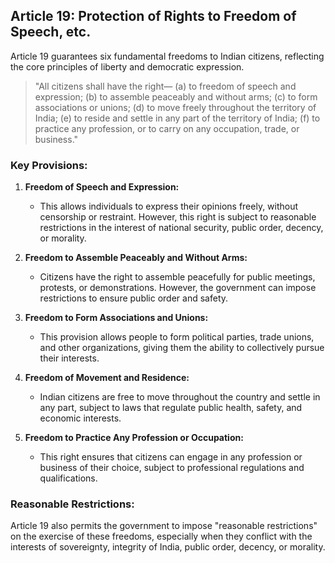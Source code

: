 ## Article 19: Protection of Rights to Freedom of Speech, etc.

Article 19 guarantees six fundamental freedoms to Indian citizens, reflecting the core principles of liberty and democratic expression.

> "All citizens shall have the right—
> (a) to freedom of speech and expression;
> (b) to assemble peaceably and without arms;
> (c) to form associations or unions;
> (d) to move freely throughout the territory of India;
> (e) to reside and settle in any part of the territory of India;
> (f) to practice any profession, or to carry on any occupation, trade, or business."

### Key Provisions:
1. **Freedom of Speech and Expression:**
   - This allows individuals to express their opinions freely, without censorship or restraint. However, this right is subject to reasonable restrictions in the interest of national security, public order, decency, or morality.
   
2. **Freedom to Assemble Peaceably and Without Arms:**
   - Citizens have the right to assemble peacefully for public meetings, protests, or demonstrations. However, the government can impose restrictions to ensure public order and safety.
   
3. **Freedom to Form Associations and Unions:**
   - This provision allows people to form political parties, trade unions, and other organizations, giving them the ability to collectively pursue their interests.
   
4. **Freedom of Movement and Residence:**
   - Indian citizens are free to move throughout the country and settle in any part, subject to laws that regulate public health, safety, and economic interests.
   
5. **Freedom to Practice Any Profession or Occupation:**
   - This right ensures that citizens can engage in any profession or business of their choice, subject to professional regulations and qualifications.

### Reasonable Restrictions:
Article 19 also permits the government to impose "reasonable restrictions" on the exercise of these freedoms, especially when they conflict with the interests of sovereignty, integrity of India, public order, decency, or morality.
